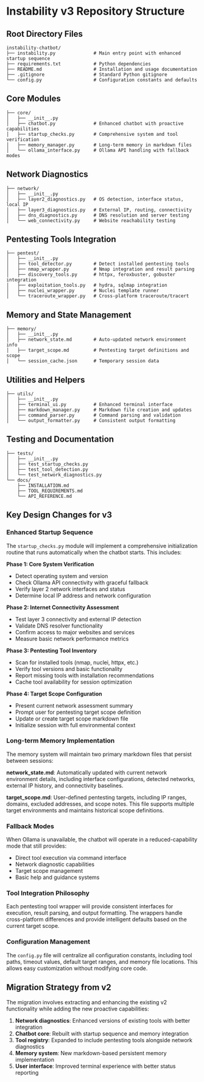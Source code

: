 # Instability v3 Repository Structure

## Root Directory Files
```
instability-chatbot/
├── instability.py              # Main entry point with enhanced startup sequence
├── requirements.txt            # Python dependencies
├── README.md                   # Installation and usage documentation
├── .gitignore                  # Standard Python gitignore
└── config.py                   # Configuration constants and defaults
```

## Core Modules
```
├── core/
│   ├── __init__.py
│   ├── chatbot.py              # Enhanced chatbot with proactive capabilities
│   ├── startup_checks.py       # Comprehensive system and tool verification
│   ├── memory_manager.py       # Long-term memory in markdown files
│   └── ollama_interface.py     # Ollama API handling with fallback modes
```

## Network Diagnostics
```
├── network/
│   ├── __init__.py
│   ├── layer2_diagnostics.py   # OS detection, interface status, local IP
│   ├── layer3_diagnostics.py   # External IP, routing, connectivity
│   ├── dns_diagnostics.py      # DNS resolution and server testing
│   └── web_connectivity.py     # Website reachability testing
```

## Pentesting Tools Integration
```
├── pentest/
│   ├── __init__.py
│   ├── tool_detector.py        # Detect installed pentesting tools
│   ├── nmap_wrapper.py         # Nmap integration and result parsing
│   ├── discovery_tools.py      # httpx, feroxbuster, gobuster integration
│   ├── exploitation_tools.py   # hydra, sqlmap integration
│   ├── nuclei_wrapper.py       # Nuclei template runner
│   └── traceroute_wrapper.py   # Cross-platform traceroute/tracert
```

## Memory and State Management
```
├── memory/
│   ├── __init__.py
│   ├── network_state.md        # Auto-updated network environment info
│   ├── target_scope.md         # Pentesting target definitions and scope
│   └── session_cache.json      # Temporary session data
```

## Utilities and Helpers
```
├── utils/
│   ├── __init__.py
│   ├── terminal_ui.py          # Enhanced terminal interface
│   ├── markdown_manager.py     # Markdown file creation and updates
│   ├── command_parser.py       # Command parsing and validation
│   └── output_formatter.py     # Consistent output formatting
```

## Testing and Documentation
```
├── tests/
│   ├── __init__.py
│   ├── test_startup_checks.py
│   ├── test_tool_detection.py
│   └── test_network_diagnostics.py
└── docs/
    ├── INSTALLATION.md
    ├── TOOL_REQUIREMENTS.md
    └── API_REFERENCE.md
```

## Key Design Changes for v3

### Enhanced Startup Sequence
The `startup_checks.py` module will implement a comprehensive initialization routine that runs automatically when the chatbot starts. This includes:

**Phase 1: Core System Verification**
- Detect operating system and version
- Check Ollama API connectivity with graceful fallback
- Verify layer 2 network interfaces and status
- Determine local IP address and network configuration

**Phase 2: Internet Connectivity Assessment**
- Test layer 3 connectivity and external IP detection
- Validate DNS resolver functionality
- Confirm access to major websites and services
- Measure basic network performance metrics

**Phase 3: Pentesting Tool Inventory**
- Scan for installed tools (nmap, nuclei, httpx, etc.)
- Verify tool versions and basic functionality
- Report missing tools with installation recommendations
- Cache tool availability for session optimization

**Phase 4: Target Scope Configuration**
- Present current network assessment summary
- Prompt user for pentesting target scope definition
- Update or create target scope markdown file
- Initialize session with full environmental context

### Long-term Memory Implementation
The memory system will maintain two primary markdown files that persist between sessions:

**network_state.md**: Automatically updated with current network environment details, including interface configurations, detected networks, external IP history, and connectivity baselines.

**target_scope.md**: User-defined pentesting targets, including IP ranges, domains, excluded addresses, and scope notes. This file supports multiple target environments and maintains historical scope definitions.

### Fallback Modes
When Ollama is unavailable, the chatbot will operate in a reduced-capability mode that still provides:
- Direct tool execution via command interface
- Network diagnostic capabilities
- Target scope management
- Basic help and guidance systems

### Tool Integration Philosophy
Each pentesting tool wrapper will provide consistent interfaces for execution, result parsing, and output formatting. The wrappers handle cross-platform differences and provide intelligent defaults based on the current target scope.

### Configuration Management
The `config.py` file will centralize all configuration constants, including tool paths, timeout values, default target ranges, and memory file locations. This allows easy customization without modifying core code.

## Migration Strategy from v2

The migration involves extracting and enhancing the existing v2 functionality while adding the new proactive capabilities:

1. **Network diagnostics**: Enhanced versions of existing tools with better integration
2. **Chatbot core**: Rebuilt with startup sequence and memory integration
3. **Tool registry**: Expanded to include pentesting tools alongside network diagnostics
4. **Memory system**: New markdown-based persistent memory implementation
5. **User interface**: Improved terminal experience with better status reporting
